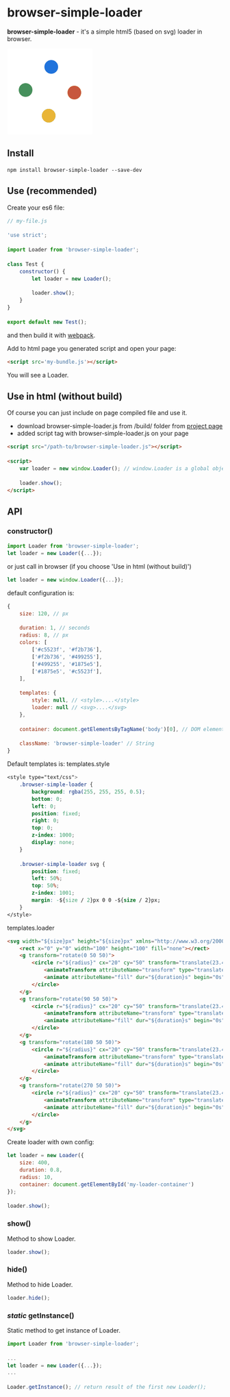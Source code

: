 # browser-simple-loader

**browser-simple-loader** - it's a simple html5 (based on svg) loader in browser.

![Example](data/example.gif?raw=true)

## Install 
```
npm install browser-simple-loader --save-dev
```

## Use (recommended)
Create your es6 file:
``` js
// my-file.js

'use strict';

import Loader from 'browser-simple-loader';

class Test {
    constructor() {
        let loader = new Loader();

        loader.show();
    }
}

export default new Test();

```

and then build it with [webpack](https://webpack.github.io/).

Add to html page you generated script and open your page:
``` html
<script src='my-bundle.js'></script>
```
You will see a Loader.


## Use in html (without build)
Of course you can just include on page compiled file and use it.
- download browser-simple-loader.js from /build/ folder from [project page](https://github.com/alexander-usolcev/browser-simple-loader) 
- added script tag with browser-simple-loader.js on your page
```html
<script src="/path-to/browser-simple-loader.js"></script>

<script>	
    var loader = new window.Loader(); // window.Loader is a global object if you choose this method.
    
    loader.show();
</script>
```

## API
### constructor()
```js
import Loader from 'browser-simple-loader';
let loader = new Loader({...});
```


or just call in browser (if you choose 'Use in html (without build)')
```js
let loader = new window.Loader({...});
```

default configuration is:
```js
{            
    size: 120, // px
 
    duration: 1, // seconds
    radius: 8, // px
    colors: [
        ['#c5523f', '#f2b736'],
        ['#f2b736', '#499255'],
        ['#499255', '#1875e5'],
        ['#1875e5', '#c5523f'],
    ],
 
    templates: {
        style: null, // <style>....</style>
        loader: null // <svg>....</svg>
    },
 
    container: document.getElementsByTagName('body')[0], // DOM element
 
    className: 'browser-simple-loader' // String
}
```

Default templates is:
templates.style
```css
<style type="text/css">
    .browser-simple-loader {
        background: rgba(255, 255, 255, 0.5);
        bottom: 0;
        left: 0;
        position: fixed;
        right: 0;
        top: 0;
        z-index: 1000;
        display: none;
    }

    .browser-simple-loader svg {
        position: fixed;
        left: 50%;
        top: 50%;
        z-index: 1001;
        margin: -${size / 2}px 0 0 -${size / 2}px;
    }
</style>
```

templates.loader
```html
<svg width="${size}px" height="${size}px" xmlns="http://www.w3.org/2000/svg" viewBox="0 0 100 100" preserveAspectRatio="xMidYMid">
    <rect x="0" y="0" width="100" height="100" fill="none"></rect>
    <g transform="rotate(0 50 50)">
        <circle r="${radius}" cx="20" cy="50" transform="translate(23.4991 -23.4991)">
            <animateTransform attributeName="transform" type="translate" begin="0s" repeatCount="indefinite" dur="${duration}s" values="0 0;30 -30" keyTimes="0;1"></animateTransform>
            <animate attributeName="fill" dur="${duration}s" begin="0s" repeatCount="indefinite" keyTimes="0;1" values="${colors[0][0]};${colors[0][1]}"></animate>
        </circle>
    </g>
    <g transform="rotate(90 50 50)">
        <circle r="${radius}" cx="20" cy="50" transform="translate(23.4991 -23.4991)">
            <animateTransform attributeName="transform" type="translate" begin="0s" repeatCount="indefinite" dur="${duration}s" values="0 0;30 -30" keyTimes="0;1"></animateTransform>
            <animate attributeName="fill" dur="${duration}s" begin="0s" repeatCount="indefinite" keyTimes="0;1" values="${colors[1][0]};${colors[1][1]}"></animate>
        </circle>
    </g>
    <g transform="rotate(180 50 50)">
        <circle r="${radius}" cx="20" cy="50" transform="translate(23.4991 -23.4991)">
            <animateTransform attributeName="transform" type="translate" begin="0s" repeatCount="indefinite" dur="${duration}s" values="0 0;30 -30" keyTimes="0;1"></animateTransform>
            <animate attributeName="fill" dur="${duration}s" begin="0s" repeatCount="indefinite" keyTimes="0;1" values="${colors[2][0]};${colors[2][1]}"></animate>
        </circle>
    </g>
    <g transform="rotate(270 50 50)">
        <circle r="${radius}" cx="20" cy="50" transform="translate(23.4991 -23.4991)">
            <animateTransform attributeName="transform" type="translate" begin="0s" repeatCount="indefinite" dur="${duration}s" values="0 0;30 -30" keyTimes="0;1"></animateTransform>
            <animate attributeName="fill" dur="${duration}s" begin="0s" repeatCount="indefinite" keyTimes="0;1" values="${colors[3][0]};${colors[3][1]}"></animate>
        </circle>
    </g>
</svg>
```

Create loader with own config:
```js
let loader = new Loader({
    size: 400,
    duration: 0.8,
    radius: 10,
    container: document.getElementById('my-loader-container')
});

loader.show();
```

### show()
Method to show Loader.
```js
loader.show();
```

### hide()
Method to hide Loader.
```js
loader.hide();
```

### _static_ getInstance()
Static method to get instance of Loader.
 ```js
import Loader from 'browser-simple-loader';

...
let loader = new Loader({...});
...

Loader.getInstance(); // return result of the first new Loader();
```